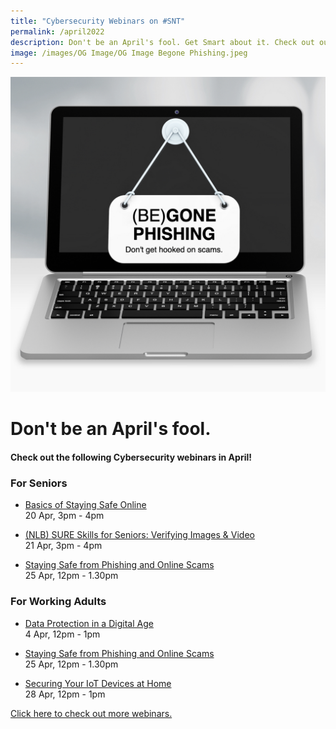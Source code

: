 ```yaml
---
title: "Cybersecurity Webinars on #SNT"
permalink: /april2022
description: Don't be an April's fool. Get Smart about it. Check out our webinars in April.
image: /images/OG Image/OG Image Begone Phishing.jpeg
---
```

![April 2022 Cybersecurity Webinars](/images/April%202022%20Cybersecurity%20Webinars.jpeg)

# Don't be an April's fool.

#### Check out the following Cybersecurity webinars in April!

### For Seniors

* [Basics of Staying Safe Online](/seniors/my-savvy-kaki/cybersafe-basics-apr2022)<br>
20 Apr, 3pm - 4pm
 
* [(NLB) SURE Skills for Seniors: Verifying Images & Video](/seniors/my-savvy-kaki/sureskills-apr2022)<br>
21 Apr, 3pm - 4pm

* [Staying Safe from Phishing and Online Scams ](/seniors/My-Savvy-Kaki-Series/cybersafe-phishing-apr2022)<br>
25 Apr, 12pm - 1.30pm

### For Working Adults

* [Data Protection in a Digital Age](/working-adults/free-webinars/data-protection-apr2022)<br>
4 Apr,  12pm - 1pm
 
 * [Staying Safe from Phishing and Online Scams ](/working-adults/free-webinars/cybersafe-phishing-apr2022)<br>
 25 Apr, 12pm - 1.30pm
 
 * [Securing Your IoT Devices at Home](/working-adults/free-webinars/cybersafe-iot-apr2022)<br>
 28 Apr, 12pm - 1pm
 
[ Click here to check out more webinars.](https://together.smartnation.gov.sg/)